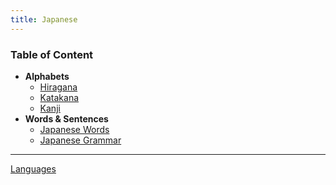 ```yaml
---
title: Japanese
---
```


### Table of Content

* **Alphabets**
	* [Hiragana](hiragana/hiragana.md)
	* [Katakana](katakana/katakana.md)
	* [Kanji](kanji/kanji.md)
* **Words & Sentences**
	* [Japanese Words](words/japanese-words.md)
	* [Japanese Grammar](grammer/japanese-grammar.md)

---

[Languages](../languages.md)